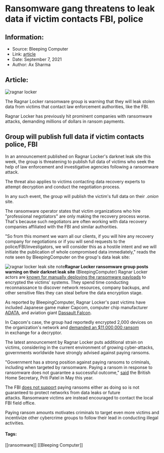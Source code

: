 # Ransomware gang threatens to leak data if victim contacts FBI, police
### 

## Information:
+ Source: Bleeping Computer
+ Link: [article](https://www.bleepingcomputer.com/news/security/ransomware-gang-threatens-to-leak-data-if-victim-contacts-fbi-police/)
+ Date: September 7, 2021
+ Author: Ax Sharma


## Article:
![ragnar locker](https://www.bleepstatic.com/content/hl-images/2020/07/06/Ragnar-Locker-Ransomware2.jpg)


The Ragnar Locker ransomware group is warning that they will leak stolen data from victims that contact law enforcement authorities, like the FBI.


Ragnar Locker has previously hit prominent companies with ransomware attacks, demanding millions of dollars in ransom payments.



Group will publish full data if victim contacts police, FBI
-----------------------------------------------------------


In an announcement published on Ragnar Locker's darknet leak site this week, the group is threatening to publish full data of victims who seek the help of law enforcement and investigative agencies following a ransomware attack.


The threat also applies to victims contacting data recovery experts to attempt decryption and conduct the negotiation process.


In any such event, the group will publish the victim's full data on their *.onion* site.


The ransomware operator states that victim organizations who hire "professional negotiators" are only making the recovery process worse. That's because such negotiators are often working with data recovery companies affiliated with the FBI and similar authorities.


"So from this moment we warn all our clients, if you will hire any recovery company for negotiations or if you will send requests to the police/FBI/investigators, we will consider this as a hostile intent and we will initiate the publication of whole compromised data immediately," reads the note seen by BleepingComputer on the group's data leak site:



![ragnar locker leak site note](https://www.bleepstatic.com/images/news/u/1164866/2021/Sep-2021/ragnar-leak-threat/red-ragnar-leak-site-note.jpeg)**Ragnar Locker ransomware group posts warning on their darknet leak site** (BleepingComputer)
Ragnar Locker actors are [known for manually deploying the ransomware payloads](https://www.bleepingcomputer.com/news/security/fbi-warns-of-increasing-ragnar-locker-ransomware-activity/) to encrypted the victims' systems. They spend time conducting reconnaissance to discover network resources, company backups, and other sensitive files they can steal before the data encryption stage.


As reported by BleepingComputer, Ragnar Locker's past victims have included Japanese game maker Capcom, computer chip manufacturer [ADATA](https://www.bleepingcomputer.com/news/security/adata-suffers-700-gb-data-leak-in-ragnar-locker-ransomware-attack/), and aviation giant [Dassault Falcon](https://www.bleepingcomputer.com/news/security/dassault-falcon-jet-reports-data-breach-after-ransomware-attack/).


In Capcom's case, the group had reportedly encrypted 2,000 devices on the organization's network and [demanded an $11,000,000 ransom](https://www.bleepingcomputer.com/news/security/capcom-hit-by-ragnar-locker-ransomware-1tb-allegedly-stolen/) in exchange for a decryptor.


The latest announcement by Ragnar Locker puts additional strain on victims, considering in the current environment of growing cyber-attacks, governments worldwide have strongly advised against paying ransoms.


"Government has a strong position against paying ransoms to criminals, including when targeted by ransomware. Paying a ransom in response to ransomware does not guarantee a successful outcome," [said](https://www.gov.uk/government/speeches/home-secretary-priti-patel-speech-to-cyberuk-conference) the British Home Secretary, Priti Patel in May this year. 


The FBI [does not support](https://www.fbi.gov/scams-and-safety/common-scams-and-crimes/ransomware) paying ransoms either as doing so is not guaranteed to protect networks from data leaks or future attacks. Ransomware victims are instead encouraged to contact the local FBI field office.


Paying ransom amounts motivates criminals to target even more victims and incentivize other cybercrime groups to follow their lead in conducting illegal activities.




#### Tags:
[[ransomware]] [[Bleeping Computer]]
